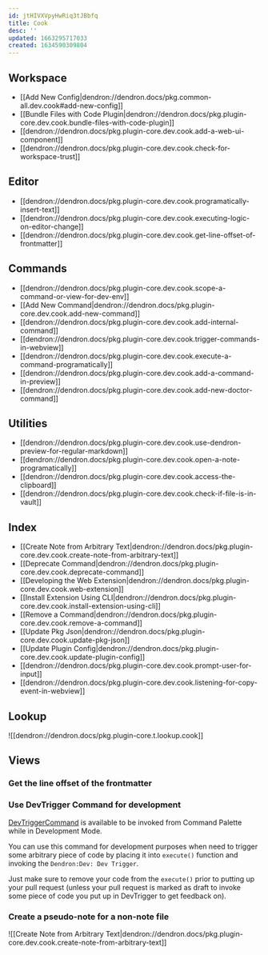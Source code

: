 ```yaml
---
id: jtHIVXVpyHwRiq3tJBbfq
title: Cook
desc: ''
updated: 1663295717033
created: 1634590309804
---
```


## Workspace

- [[Add New Config|dendron://dendron.docs/pkg.common-all.dev.cook#add-new-config]]
- [[Bundle Files with Code Plugin|dendron://dendron.docs/pkg.plugin-core.dev.cook.bundle-files-with-code-plugin]]
- [[dendron://dendron.docs/pkg.plugin-core.dev.cook.add-a-web-ui-component]]
- [[dendron://dendron.docs/pkg.plugin-core.dev.cook.check-for-workspace-trust]]

## Editor
- [[dendron://dendron.docs/pkg.plugin-core.dev.cook.programatically-insert-text]]
- [[dendron://dendron.docs/pkg.plugin-core.dev.cook.executing-logic-on-editor-change]]
- [[dendron://dendron.docs/pkg.plugin-core.dev.cook.get-line-offset-of-frontmatter]]

## Commands
- [[dendron://dendron.docs/pkg.plugin-core.dev.cook.scope-a-command-or-view-for-dev-env]]
- [[Add New Command|dendron://dendron.docs/pkg.plugin-core.dev.cook.add-new-command]]
- [[dendron://dendron.docs/pkg.plugin-core.dev.cook.add-internal-command]]
- [[dendron://dendron.docs/pkg.plugin-core.dev.cook.trigger-commands-in-webview]]
- [[dendron://dendron.docs/pkg.plugin-core.dev.cook.execute-a-command-programatically]]
- [[dendron://dendron.docs/pkg.plugin-core.dev.cook.add-a-command-in-preview]]
- [[dendron://dendron.docs/pkg.plugin-core.dev.cook.add-new-doctor-command]]

## Utilities
- [[dendron://dendron.docs/pkg.plugin-core.dev.cook.use-dendron-preview-for-regular-markdown]]
- [[dendron://dendron.docs/pkg.plugin-core.dev.cook.open-a-note-programatically]]
- [[dendron://dendron.docs/pkg.plugin-core.dev.cook.access-the-clipboard]]
- [[dendron://dendron.docs/pkg.plugin-core.dev.cook.check-if-file-is-in-vault]]

## Index
- [[Create Note from Arbitrary Text|dendron://dendron.docs/pkg.plugin-core.dev.cook.create-note-from-arbitrary-text]]
- [[Deprecate Command|dendron://dendron.docs/pkg.plugin-core.dev.cook.deprecate-command]]
- [[Developing the Web Extension|dendron://dendron.docs/pkg.plugin-core.dev.cook.web-extension]]
- [[Install Extension Using CLI|dendron://dendron.docs/pkg.plugin-core.dev.cook.install-extension-using-cli]]
- [[Remove a Command|dendron://dendron.docs/pkg.plugin-core.dev.cook.remove-a-command]]
- [[Update Pkg Json|dendron://dendron.docs/pkg.plugin-core.dev.cook.update-pkg-json]]
- [[Update Plugin Config|dendron://dendron.docs/pkg.plugin-core.dev.cook.update-plugin-config]]
- [[dendron://dendron.docs/pkg.plugin-core.dev.cook.prompt-user-for-input]]
- [[dendron://dendron.docs/pkg.plugin-core.dev.cook.listening-for-copy-event-in-webview]]

## Lookup

![[dendron://dendron.docs/pkg.plugin-core.t.lookup.cook]]


## Views


### Get the line offset of the frontmatter

### Use DevTrigger Command for development

[DevTriggerCommand](https://github.com/dendronhq/dendron/blob/master/packages/plugin-core/src/commands/DevTriggerCommand.ts) is available to be invoked from Command Palette while in Development Mode.

You can use this command for development purposes when need to trigger some arbitrary piece of code by placing it into `execute()` function and invoking the `Dendron:Dev: Dev Trigger`.

Just make sure to remove your code from the `execute()` prior to putting up your pull request (unless your pull request is marked as draft to invoke some piece of code you put up in DevTrigger to get feedback on).

### Create a pseudo-note for a non-note file

![[Create Note from Arbitrary Text|dendron://dendron.docs/pkg.plugin-core.dev.cook.create-note-from-arbitrary-text]]
